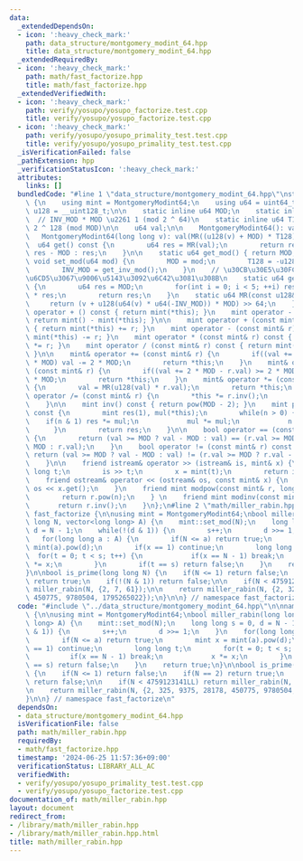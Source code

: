 ```yaml
---
data:
  _extendedDependsOn:
  - icon: ':heavy_check_mark:'
    path: data_structure/montgomery_modint_64.hpp
    title: data_structure/montgomery_modint_64.hpp
  _extendedRequiredBy:
  - icon: ':heavy_check_mark:'
    path: math/fast_factorize.hpp
    title: math/fast_factorize.hpp
  _extendedVerifiedWith:
  - icon: ':heavy_check_mark:'
    path: verify/yosupo/yosupo_factorize.test.cpp
    title: verify/yosupo/yosupo_factorize.test.cpp
  - icon: ':heavy_check_mark:'
    path: verify/yosupo/yosupo_primality_test.test.cpp
    title: verify/yosupo/yosupo_primality_test.test.cpp
  _isVerificationFailed: false
  _pathExtension: hpp
  _verificationStatusIcon: ':heavy_check_mark:'
  attributes:
    links: []
  bundledCode: "#line 1 \"data_structure/montgomery_modint_64.hpp\"\nstruct MontgomeryModint64\
    \ {\n    using mint = MontgomeryModint64;\n    using u64 = uint64_t;\n    using\
    \ u128 = __uint128_t;\n\n    static inline u64 MOD;\n    static inline u64 INV_MOD;\
    \  // INV_MOD * MOD \u2261 1 (mod 2 ^ 64)\n    static inline u64 T128;     //\
    \ 2 ^ 128 (mod MOD)\n\n    u64 val;\n\n    MontgomeryModint64(): val(0) {}\n \
    \   MontgomeryModint64(long long v): val(MR((u128(v) + MOD) * T128)) {}\n\n  \
    \  u64 get() const {\n        u64 res = MR(val);\n        return res >= MOD ?\
    \ res - MOD : res;\n    }\n\n    static u64 get_mod() { return MOD; }\n    static\
    \ void set_mod(u64 mod) {\n        MOD = mod;\n        T128 = -u128(mod) % mod;\n\
    \        INV_MOD = get_inv_mod();\n    }\n    // \u30CB\u30E5\u30FC\u30C8\u30F3\
    \u6CD5\u3067\u9006\u5143\u3092\u6C42\u3081\u308B\n    static u64 get_inv_mod()\
    \ {\n        u64 res = MOD;\n        for(int i = 0; i < 5; ++i) res *= 2 - MOD\
    \ * res;\n        return res;\n    }\n    static u64 MR(const u128& v) {\n   \
    \     return (v + u128(u64(v) * u64(-INV_MOD)) * MOD) >> 64;\n    }\n\n    mint\
    \ operator + () const { return mint(*this); }\n    mint operator - () const {\
    \ return mint() - mint(*this); }\n\n    mint operator + (const mint& r) const\
    \ { return mint(*this) += r; }\n    mint operator - (const mint& r) const { return\
    \ mint(*this) -= r; }\n    mint operator * (const mint& r) const { return mint(*this)\
    \ *= r; }\n    mint operator / (const mint& r) const { return mint(*this) /= r;\
    \ }\n\n    mint& operator += (const mint& r) {\n        if((val += r.val) >= 2\
    \ * MOD) val -= 2 * MOD;\n        return *this;\n    }\n    mint& operator -=\
    \ (const mint& r) {\n        if((val += 2 * MOD - r.val) >= 2 * MOD) val -= 2\
    \ * MOD;\n        return *this;\n    }\n    mint& operator *= (const mint& r)\
    \ {\n        val = MR(u128(val) * r.val);\n        return *this;\n    }\n    mint&\
    \ operator /= (const mint& r) {\n        *this *= r.inv();\n        return *this;\n\
    \    }\n\n    mint inv() const { return pow(MOD - 2); }\n    mint pow(u128 n)\
    \ const {\n        mint res(1), mul(*this);\n        while(n > 0) {\n        \
    \    if(n & 1) res *= mul;\n            mul *= mul;\n            n >>= 1;\n  \
    \      }\n        return res;\n    }\n\n    bool operator == (const mint& r) const\
    \ {\n        return (val >= MOD ? val - MOD : val) == (r.val >= MOD ? r.val -\
    \ MOD : r.val);\n    }\n    bool operator != (const mint& r) const {\n       \
    \ return (val >= MOD ? val - MOD : val) != (r.val >= MOD ? r.val - MOD : r.val);\n\
    \    }\n\n    friend istream& operator >> (istream& is, mint& x) {\n        long\
    \ long t;\n        is >> t;\n        x = mint(t);\n        return is;\n    }\n\
    \    friend ostream& operator << (ostream& os, const mint& x) {\n        return\
    \ os << x.get();\n    }\n    friend mint modpow(const mint& r, long long n) {\n\
    \        return r.pow(n);\n    } \n    friend mint modinv(const mint& r) {\n \
    \       return r.inv();\n    }\n};\n#line 2 \"math/miller_rabin.hpp\"\n\nnamespace\
    \ fast_factorize {\n\nusing mint = MontgomeryModint64;\nbool miller_rabin(long\
    \ long N, vector<long long> A) {\n    mint::set_mod(N);\n    long long s = 0,\
    \ d = N - 1;\n    while(!(d & 1)) {\n        s++;\n        d >>= 1;\n    }\n \
    \   for(long long a : A) {\n        if(N <= a) return true;\n        mint x =\
    \ mint(a).pow(d);\n        if(x == 1) continue;\n        long long t;\n      \
    \  for(t = 0; t < s; t++) {\n            if(x == N - 1) break;\n            x\
    \ *= x;\n        }\n        if(t == s) return false;\n    }\n    return true;\n\
    }\n\nbool is_prime(long long N) {\n    if(N <= 1) return false;\n    if(N == 2)\
    \ return true;\n    if(!(N & 1)) return false;\n\n    if(N < 4759123141LL) return\
    \ miller_rabin(N, {2, 7, 61});\n\n    return miller_rabin(N, {2, 325, 9375, 28178,\
    \ 450775, 9780504, 1795265022});\n}\n\n} // namespace fast_factorize\n"
  code: "#include \"../data_structure/montgomery_modint_64.hpp\"\n\nnamespace fast_factorize\
    \ {\n\nusing mint = MontgomeryModint64;\nbool miller_rabin(long long N, vector<long\
    \ long> A) {\n    mint::set_mod(N);\n    long long s = 0, d = N - 1;\n    while(!(d\
    \ & 1)) {\n        s++;\n        d >>= 1;\n    }\n    for(long long a : A) {\n\
    \        if(N <= a) return true;\n        mint x = mint(a).pow(d);\n        if(x\
    \ == 1) continue;\n        long long t;\n        for(t = 0; t < s; t++) {\n  \
    \          if(x == N - 1) break;\n            x *= x;\n        }\n        if(t\
    \ == s) return false;\n    }\n    return true;\n}\n\nbool is_prime(long long N)\
    \ {\n    if(N <= 1) return false;\n    if(N == 2) return true;\n    if(!(N & 1))\
    \ return false;\n\n    if(N < 4759123141LL) return miller_rabin(N, {2, 7, 61});\n\
    \n    return miller_rabin(N, {2, 325, 9375, 28178, 450775, 9780504, 1795265022});\n\
    }\n\n} // namespace fast_factorize\n"
  dependsOn:
  - data_structure/montgomery_modint_64.hpp
  isVerificationFile: false
  path: math/miller_rabin.hpp
  requiredBy:
  - math/fast_factorize.hpp
  timestamp: '2024-06-25 11:57:36+09:00'
  verificationStatus: LIBRARY_ALL_AC
  verifiedWith:
  - verify/yosupo/yosupo_primality_test.test.cpp
  - verify/yosupo/yosupo_factorize.test.cpp
documentation_of: math/miller_rabin.hpp
layout: document
redirect_from:
- /library/math/miller_rabin.hpp
- /library/math/miller_rabin.hpp.html
title: math/miller_rabin.hpp
---
```

